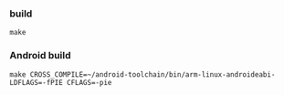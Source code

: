 
### build
`make`

### Android build
`make CROSS_COMPILE=~/android-toolchain/bin/arm-linux-androideabi- LDFLAGS=-fPIE CFLAGS=-pie`
